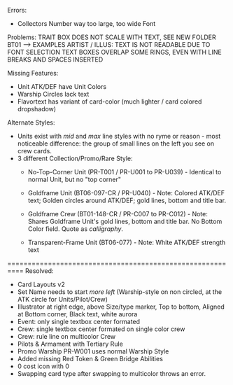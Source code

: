 Errors:
* Collectors Number way too large, too wide Font

Problems:
TRAIT BOX DOES NOT SCALE WITH TEXT, SEE NEW FOLDER BT01 --> EXAMPLES
ARTIST / ILLUS: TEXT IS NOT READABLE DUE TO FONT SELECTION
TEXT BOXES OVERLAP SOME RINGS, EVEN WITH LINE BREAKS AND SPACES INSERTED

Missing Features:
* Unit ATK/DEF have Unit Colors
* Warship Circles lack text
* Flavortext has variant of card-color (much lighter / card colored dropshadow)



Alternate Styles:
* Units exist with *mid* and *max* line styles with no ryme or reason - most noticeable difference: the group of small lines on the left you see on crew cards.
* 3 different Collection/Promo/Rare Style:
	* No-Top-Corner Unit (PR-T001 / PR-U001 to PR-U039) - Identical to normal Unit, but no "top corner"

	* Goldframe Unit (BT06-097-CR / PR-U040) - Note: Colored ATK/DEF text; Golden circles around ATK/DEF; gold lines, bottom and title bar.
	* Goldframe Crew (BT01-148-CR / PR-C007 to PR-C012) - Note: Shares Goldframe Unit's gold lines, bottom and title bar. No Bottom Color field. Quote as *calligraphy*.

	* Transparent-Frame Unit (BT06-077) - Note: White ATK/DEF strength text

==========================================================
Resolved: 
* Card Layouts v2
* Set Name needs to start *more left* (Warship-style on non circled, at the ATK circle for Units/Pilot/Crew)
* Illustrator at right edge, above Size/type marker, Top to bottom, Aligned at Bottom corner, Black text, white aurora
* Event: only single textbox center formated
* Crew: single textbox center formated on single color crew
* Crew: rule line on multicolor Crew
* Pilots & Armament with Tertiary Rule 
* Promo Warship PR-W001 uses normal Warship Style
* Added missing Red Token & Green Bridge Abilities
* 0 cost icon with 0
* Swapping card type after swapping to multicolor throws an error.
